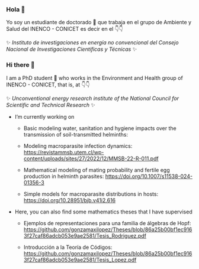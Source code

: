 ### Hola 👋

Yo soy un estudiante de doctorado 🔭 que trabaja en el grupo de Ambiente y Salud del INENCO - CONICET es decir en el :point_down::point_down: 

✨ _Instituto de investigaciones en energía no convencional del Consejo Nacional de Investigaciones Científicas y Técnicas_ ✨


### Hi there 👋

I am a PhD student 🔭 who works in the Environment and Health group of INENCO - CONICET, that is, at :point_down::point_down:


✨ _Unconventional energy research institute of the National Council for Scientific and Technical Research_ ✨

-  I’m currently working on 

    - Basic modeling water, sanitation and hygiene impacts over the transmission of soil-transmitted helminths: 

    - Modeling macroparasite infection dynamics: https://revistammsb.utem.cl/wp-content/uploads/sites/27/2022/12/MMSB-22-R-011.pdf

    - Mathematical modeling of mating probability and fertile egg production in helminth parasites: https://doi.org/10.1007/s11538-024-01356-3
    
    - Simple models for macroparasite distributions in hosts: https://doi.org/10.28951/bjb.v41i2.616
 
- Here, you can also find some mathematics theses that I have supervised

    - Ejemplos de representaciones para una familia de álgebras de Hopf: https://github.com/gonzamaxilopez/Theses/blob/86a25b00bf1ec9163f27caf86adcb053e9ae2581/Tesis_Rodriguez.pdf
      
    - Introducción a la Teoría de Códigos: https://github.com/gonzamaxilopez/Theses/blob/86a25b00bf1ec9163f27caf86adcb053e9ae2581/Tesis_Lopez.pdf
<!-- 
 
    - Forest fires in amazonas:  https://arxiv.org/abs/2202.11552
    
    - Forest fires Australia: https://arxiv.org/abs/2110.10014
    
    - Beagle Channel Toxic algae blooms: https://www.sciencedirect.com/science/article/pii/S0079661122000192
    
    - Soil mesofauna trophic networks/resources: https://doi.org/10.1101/2021.02.06.430061
    
    - Fisheries on the food web of the San Jorge Gulf Patagonia: https://www.nature.com/articles/s41598-022-14363-y

<!--
**lsaravia/lsaravia** is a ✨ _special_ ✨ repository because its `README.md` (this file) appears on your Git
Hub profile.

Here are some ideas to get you started:


- 🌱 I’m currently learning ...
- 👯 I’m looking to collaborate on ...
- 🤔 I’m looking for help with ...
- 💬 Ask me about ...
- 📫 How to reach me: ...
- 😄 Pronouns: ...
- ⚡ Fun fact: ...
-->
